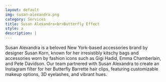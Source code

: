 ```yaml
---
layout: default
img: susan-alexandra.png
category: Services
title: Susan Alexandra<br>Butterfly Effect
style: a
description: |
---
```

  Susan Alexandra is a beloved New York-based accessories brand by designer Susan Korn, known for her irresistibly kitschy bags and accessories worn by fashion icons such as Gigi Hadid, Emma Chamberlain, and Pete Davidson. Our team partnered with Susan Alexandra to create an Instagram filter for her Butterfly Barrette hair clips, featuring customizable makeup options, 3D eyelashes, and vibrant hues.